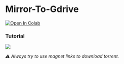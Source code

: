 # Mirror-To-Gdrive

<a href="https://colab.research.google.com/drive/1q13GyF4AScFrmSNKtFqiA1x685eDvuKZ?usp=sharing" target="_parent"><img src="https://colab.research.google.com/assets/colab-badge.svg" alt="Open In Colab"/></a>
<br>
### Tutorial

[![](https://telegra.ph/file/a016cb998df317e377336.jpg)](https://www.hitechlk.com/2023/02/how-to-download-torrent-without.html)


_⚠ Always try to use magnet links to download torrent._
